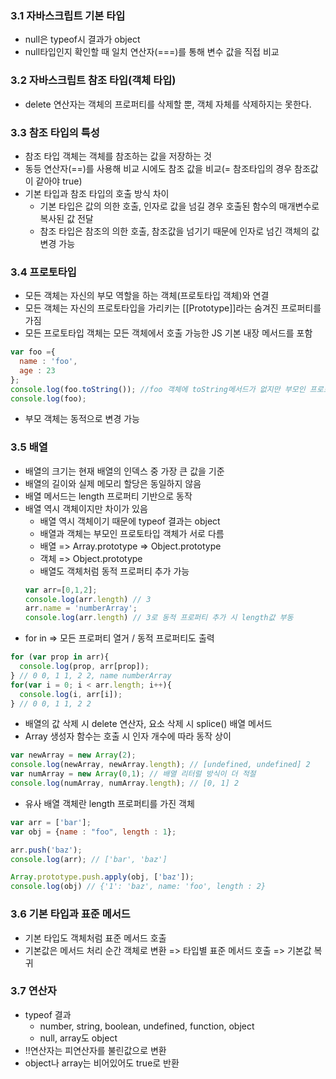 ### 3.1 자바스크립트 기본 타입
  - null은 typeof시 결과가 object
  - null타입인지 확인할 때 일치 연산자(===)를 통해 변수 값을 직접 비교
  
### 3.2 자바스크립트 참조 타입(객체 타입)
  - delete 연산자는 객체의 프로퍼티를 삭제할 뿐, 객체 자체를 삭제하지는 못한다.

### 3.3 참조 타입의 특성
  - 참조 타입 객체는 객체를 참조하는 값을 저장하는 것
  - 동등 연산자(==)를 사용해 비교 시에도 참조 값을 비교(= 참조타입의 경우 참조값이 같아야 true)
  - 기본 타입과 참조 타입의 호출 방식 차이
    + 기본 타입은 값의 의한 호출, 인자로 값을 넘길 경우 호출된 함수의 매개변수로 복사된 값 전달
    + 참조 타입은 참조의 의한 호출, 참조값을 넘기기 때문에 인자로 넘긴 객체의 값 변경 가능
    
### 3.4 프로토타입
  - 모든 객체는 자신의 부모 역할을 하는 객체(프로토타입 객체)와 연결
  - 모든 객체는 자신의 프로토타입을 가리키는 [[Prototype]]라는 숨겨진 프로퍼티를 가짐
  - 모든 프로토타입 객체는 모든 객체에서 호출 가능한 JS 기본 내장 메서드를 포함
  ```javaScript
  var foo ={
    name : 'foo',
    age : 23
  };
  console.log(foo.toString()); //foo 객체에 toString메서드가 없지만 부모인 프로토타입객체에 정의되어 있으므로 상속받아 사용
  console.log(foo);
  ```
  - 부모 객체는 동적으로 변경 가능
  
### 3.5 배열
  - 배열의 크기는 현재 배열의 인덱스 중 가장 큰 값을 기준
  - 배열의 길이와 실제 메모리 할당은 동일하지 않음
  - 배열 메서드는 length 프로퍼티 기반으로 동작
  - 배열 역시 객체이지만 차이가 있음
     + 배열 역시 객체이기 때문에 typeof 결과는 object
     + 배열과 객체는 부모인 프로토타입 객체가 서로 다름
     + 배열 => Array.prototype => Object.prototype
     + 객체 => Object.prototype
     + 배열도 객체처럼 동적 프로퍼티 추가 가능
     ```javaScript
     var arr=[0,1,2];
     console.log(arr.length) // 3
     arr.name = 'numberArray';
     console.log(arr.length) // 3로 동적 프로퍼티 추가 시 length값 부동
     ```
  - for in => 모든 프로퍼티 열거 / 동적 프로퍼티도 출력 
  ```javaScript
  for (var prop in arr){
    console.log(prop, arr[prop]);
  } // 0 0, 1 1, 2 2, name numberArray
  for(var i = 0; i < arr.length; i++){
    console.log(i, arr[i]);
  } // 0 0, 1 1, 2 2
  ```
  - 배열의 값 삭제 시 delete 연산자, 요소 삭제 시 splice() 배열 메서드 
  - Array 생성자 함수는 호출 시 인자 개수에 따라 동작 상이
  ```javaScript
  var newArray = new Array(2);
  console.log(newArray, newArray.length); // [undefined, undefined] 2
  var numArray = new Array(0,1); // 배열 리터럴 방식이 더 적절
  console.log(numArray, numArray.length); // [0, 1] 2
  ```
  - 유사 배열 객체란 length 프로퍼티를 가진 객체
  ```javaScript
  var arr = ['bar'];
  var obj = {name : "foo", length : 1};
  
  arr.push('baz');
  console.log(arr); // ['bar', 'baz']
  
  Array.prototype.push.apply(obj, ['baz']);
  console.log(obj) // {'1': 'baz', name: 'foo', length : 2}
  ```
### 3.6 기본 타입과 표준 메서드
  - 기본 타입도 객체처럼 표준 메서드 호출
  - 기본값은 메서드 처리 순간 객체로 변환 => 타입별 표준 메서드 호출 => 기본값 복귀

### 3.7 연산자
  - typeof 결과
    + number, string, boolean, undefined, function, object
    + null, array도 object
  - !!연산자는 피연산자를 불린값으로 변환
  - object나 array는 비어있어도 true로 반환
